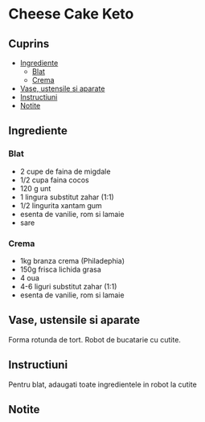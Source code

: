 <!-- omit in toc -->
# Cheese Cake Keto



<!-- omit in toc -->
## Cuprins

- [Ingrediente](#ingrediente)
  - [Blat](#blat)
  - [Crema](#crema)
- [Vase, ustensile si aparate](#vase-ustensile-si-aparate)
- [Instructiuni](#instructiuni)
- [Notite](#notite)

## Ingrediente

### Blat

- 2 cupe de faina de migdale
- 1/2 cupa faina cocos
- 120 g unt
- 1 lingura substitut zahar (1:1)
- 1/2 lingurita xantam gum
- esenta de vanilie, rom si lamaie
- sare

### Crema

- 1kg branza crema (Philadephia)
- 150g frisca lichida grasa
- 4 oua
- 4-6 liguri substitut zahar (1:1)
- esenta de vanilie, rom si lamaie 

## Vase, ustensile si aparate

Forma rotunda de tort.
Robot de bucatarie cu cutite.

## Instructiuni

Pentru blat, adaugati toate ingredientele in robot la cutite

## Notite

